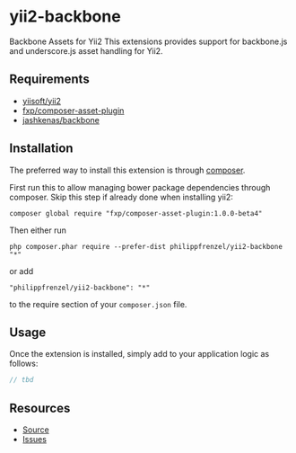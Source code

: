# yii2-backbone
Backbone Assets for Yii2
This extensions provides support for backbone.js and underscore.js asset handling for Yii2.

## Requirements

 - [yiisoft/yii2](https://github.com/yiisoft/yii2)
 - [fxp/composer-asset-plugin](https://github.com/francoispluchino/composer-asset-plugin)
 - [jashkenas/backbone](https://github.com/jashkenas/backbone)
 
## Installation

The preferred way to install this extension is through [composer](http://getcomposer.org/download/).

First run this to allow managing bower package dependencies through composer.
Skip this step if already done when installing yii2:

```
composer global require "fxp/composer-asset-plugin:1.0.0-beta4"
```

Then either run

```
php composer.phar require --prefer-dist philippfrenzel/yii2-backbone "*"
```

or add

```
"philippfrenzel/yii2-backbone": "*"
```

to the require section of your `composer.json` file.

## Usage

Once the extension is installed, simply add to your application logic as follows:

```php
// tbd
```

## Resources

 - [Source](https://github.com/philippfrenzel/yii2-backbone)
 - [Issues](https://github.com/philippfrenzel/yii2-backbone/issues)
